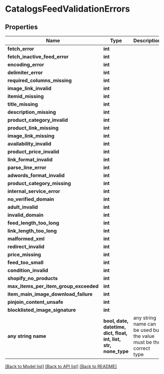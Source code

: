 # CatalogsFeedValidationErrors


## Properties
Name | Type | Description | Notes
------------ | ------------- | ------------- | -------------
**fetch_error** | **int** |  | [optional] 
**fetch_inactive_feed_error** | **int** |  | [optional] 
**encoding_error** | **int** |  | [optional] 
**delimiter_error** | **int** |  | [optional] 
**required_columns_missing** | **int** |  | [optional] 
**image_link_invalid** | **int** |  | [optional] 
**itemid_missing** | **int** |  | [optional] 
**title_missing** | **int** |  | [optional] 
**description_missing** | **int** |  | [optional] 
**product_category_invalid** | **int** |  | [optional] 
**product_link_missing** | **int** |  | [optional] 
**image_link_missing** | **int** |  | [optional] 
**availability_invalid** | **int** |  | [optional] 
**product_price_invalid** | **int** |  | [optional] 
**link_format_invalid** | **int** |  | [optional] 
**parse_line_error** | **int** |  | [optional] 
**adwords_format_invalid** | **int** |  | [optional] 
**product_category_missing** | **int** |  | [optional] 
**internal_service_error** | **int** |  | [optional] 
**no_verified_domain** | **int** |  | [optional] 
**adult_invalid** | **int** |  | [optional] 
**invalid_domain** | **int** |  | [optional] 
**feed_length_too_long** | **int** |  | [optional] 
**link_length_too_long** | **int** |  | [optional] 
**malformed_xml** | **int** |  | [optional] 
**redirect_invalid** | **int** |  | [optional] 
**price_missing** | **int** |  | [optional] 
**feed_too_small** | **int** |  | [optional] 
**condition_invalid** | **int** |  | [optional] 
**shopify_no_products** | **int** |  | [optional] 
**max_items_per_item_group_exceeded** | **int** |  | [optional] 
**item_main_image_download_failure** | **int** |  | [optional] 
**pinjoin_content_unsafe** | **int** |  | [optional] 
**blocklisted_image_signature** | **int** |  | [optional] 
**any string name** | **bool, date, datetime, dict, float, int, list, str, none_type** | any string name can be used but the value must be the correct type | [optional]

[[Back to Model list]](../README.md#documentation-for-models) [[Back to API list]](../README.md#documentation-for-api-endpoints) [[Back to README]](../README.md)


